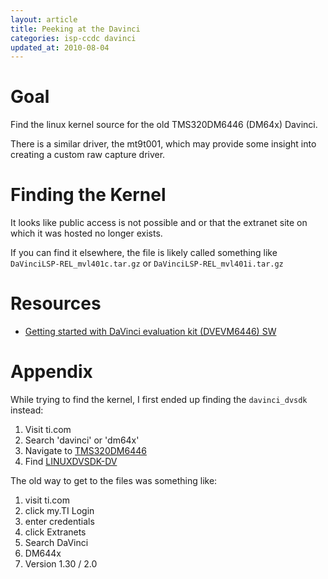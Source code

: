 ```yaml
---
layout: article
title: Peeking at the Davinci
categories: isp-ccdc davinci
updated_at: 2010-08-04
---
```


Goal
====

Find the linux kernel source for the old TMS320DM6446 (DM64x) Davinci.

There is a similar driver, the mt9t001, which may provide some insight into creating a custom raw capture driver.

Finding the Kernel
==================

It looks like public access is not possible and or that the extranet site on which it was hosted no longer exists.

If you can find it elsewhere, the file is likely called something like `DaVinciLSP-REL_mvl401c.tar.gz` or `DaVinciLSP-REL_mvl401i.tar.gz`

Resources
=========

  * [Getting started with DaVinci evaluation kit (DVEVM6446) SW](http://web.sysart.fi/developer/linux:architectures:arm:davinci:getting_started_evmdm6446)

Appendix
========

While trying to find the kernel, I first ended up finding the `davinci_dvsdk` instead:

  1. Visit ti.com
  2. Search 'davinci' or 'dm64x'
  3. Navigate to [TMS320DM6446](http://focus.ti.com/docs/prod/folders/print/tms320dm6446.html)
  4. Find [LINUXDVSDK-DV](http://focus.ti.com/docs/toolsw/folders/print/linuxdvsdk-dv.html)

The old way to get to the files was something like:

  1. visit ti.com
  2. click my.TI Login
  3. enter credentials
  4. click Extranets
  5. Search DaVinci
  6. DM644x
  7. Version 1.30 / 2.0

